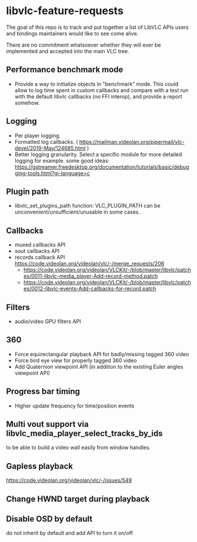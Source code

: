 # libvlc-feature-requests

The goal of this repo is to track and put together a list of LibVLC APIs users and bindings maintainers would like to see come alive.

There are no commitment whatsoever whether they will ever be implemented and accepted into the main VLC tree.

## Performance benchmark mode
- Provide a way to initialize objects in "benchmark" mode. This could allow to log time spent in custom callbacks and compare with a test run with the default libvlc callbacks (no FFI interop), and provide a report somehow.

## Logging
- Per player logging.
- Formatted log callbacks. ( https://mailman.videolan.org/pipermail/vlc-devel/2019-May/124685.html )
- Better logging granularity. Select a specific module for more detailed logging for example. some good ideas: https://gstreamer.freedesktop.org/documentation/tutorials/basic/debugging-tools.html?gi-language=c

## Plugin path
- libvlc_set_plugins_path function: VLC_PLUGIN_PATH can be unconvenient/unsufficient/unusable in some cases.

## Callbacks
- muxed callbacks API
- sout callbacks API
- records callback API https://code.videolan.org/videolan/vlc/-/merge_requests/206
  - https://code.videolan.org/videolan/VLCKit/-/blob/master/libvlc/patches/0011-libvlc-media_player-Add-record-method.patch
  - https://code.videolan.org/videolan/VLCKit/-/blob/master/libvlc/patches/0012-libvlc-events-Add-callbacks-for-record.patch

## Filters
- audio/video GPU filters API

## 360

- Force equirectangular playback API for badly/missing tagged 360 video
- Force bird eye view for properly tagged 360 video
- Add Quaternion viewpoint API (in addition to the existing Euler angles viewpoint API)

## Progress bar timing
- Higher update frequency for time/position events

## Multi vout support via libvlc_media_player_select_tracks_by_ids
to be able to build a video wall easily from window handles.

## Gapless playback

https://code.videolan.org/videolan/vlc/-/issues/549

## Change HWND target during playback

## Disable OSD by default
do not inherit by default and add API to turn it on/off
